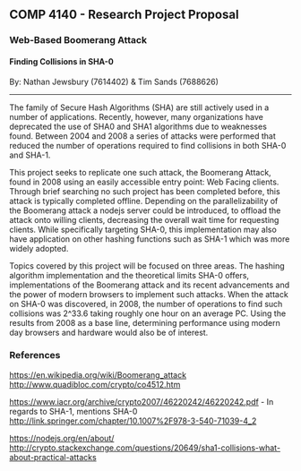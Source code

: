 ## COMP 4140 - Research Project Proposal ##
### Web-Based Boomerang Attack ###
#### Finding Collisions in SHA-0 ####
By: Nathan Jewsbury (7614402) & Tim Sands (7688626)
___

The family of Secure Hash Algorithms (SHA) are still actively used in a number of applications. Recently, however, many organizations have deprecated the use of SHA0 and SHA1 algorithms due to weaknesses found. Between 2004 and 2008 a series of attacks were performed that reduced the number of operations required to find collisions in both SHA-0 and SHA-1.

This project seeks to replicate one such attack, the Boomerang Attack, found in 2008 using an easily accessible entry point: Web Facing clients. Through brief searching no such project has been completed before, this attack is typically completed offline. Depending on the parallelizability of the Boomerang attack a nodejs server could be introduced, to offload the attack onto willing clients, decreasing the overall wait time for requesting clients.
While specifically targeting SHA-0, this implementation may also have application on other hashing functions such as SHA-1 which was more widely adopted.

Topics covered by this project will be focused on three areas. The hashing algorithm implementation and the theoretical limits SHA-0 offers, implementations of the Boomerang attack and its recent advancements and the power of modern browsers to implement such attacks. When the attack on SHA-0 was discovered, in 2008, the number of operations to find such collisions was 2^33.6 taking roughly one hour on an average PC. Using the results from 2008 as a base line, determining performance using modern day browsers and hardware would also be of interest.


### References ###
https://en.wikipedia.org/wiki/Boomerang_attack
http://www.quadibloc.com/crypto/co4512.htm

https://www.iacr.org/archive/crypto2007/46220242/46220242.pdf - In regards to SHA-1, mentions SHA-0
http://link.springer.com/chapter/10.1007%2F978-3-540-71039-4_2

https://nodejs.org/en/about/
http://crypto.stackexchange.com/questions/20649/sha1-collisions-what-about-practical-attacks
